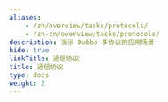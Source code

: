 ```yaml
---
aliases:
    - /zh/overview/tasks/protocols/
    - /zh-cn/overview/tasks/protocols/
description: 演示 Dubbo 多协议的应用场景
hide: true
linkTitle: 通信协议
title: 通信协议
type: docs
weight: 2
---
```

